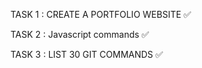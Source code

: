 TASK 1 : CREATE A PORTFOLIO WEBSITE ✅

TASK 2 : Javascript commands ✅

TASK 3 : LIST 30 GIT COMMANDS ✅

